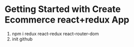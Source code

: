 # Getting Started with Create Ecommerce react+redux App
1. npm i redux react-redux react-router-dom 
2. init github

